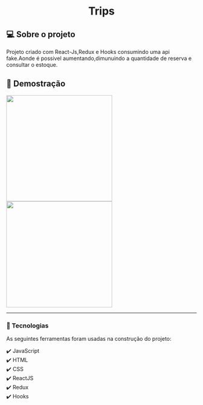 <h1 align="center" >Trips</h1>

<h2 >💻 Sobre o projeto</h2>

<p>
Projeto criado com React-Js,Redux e Hooks consumindo uma api fake.Aonde é possivel aumentando,dimunuindo a quantidade de reserva  e consultar o estoque.  <br>
</p>



<h2 >📸 Demostração</h2>



<img src="https://user-images.githubusercontent.com/110493728/201420066-7754d8b0-d2de-4efe-bcbd-169ac961789b.png" height="280">
<img src="https://user-images.githubusercontent.com/110493728/201420452-659f0ebb-8aee-4206-ad4d-203041460140.png" height="280">

<hr>

### 🚀 Tecnologias
<p>As seguintes ferramentas foram usadas na construção do projeto:</p>
✔️ JavaScript<br>
✔️ HTML<br>
✔️ CSS<br>
✔️ ReactJS<br>
✔️ Redux<br>
✔️ Hooks<br>
